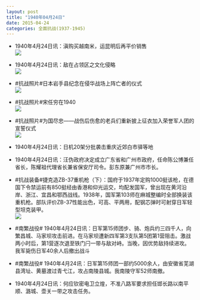 ```yaml
---
layout: post
title: "1940年04月24日"
date: 2015-04-24
categories: 全面抗战(1937-1945)
---
```


<meta name="referrer" content="no-referrer" />

- 1940年4月24日讯：滇购买越南米，运昆明后再平价销售 <br/><img src="https://ww4.sinaimg.cn/large/aca367d8jw1ergzdzog7ij204h08v3yz.jpg" />

- 1940年4月24日讯：敌在占领区之文化侵略 <br/><img src="https://ww3.sinaimg.cn/large/aca367d8jw1ergxn8494bj209311jq89.jpg" />

- #抗战照片#日本岩手县纪念在侵华战场上阵亡者的仪式 <br/><img src="https://ww1.sinaimg.cn/large/aca367d8jw1ergo4m5dbrj20m80f6aem.jpg" />

- #抗战照片#宋任穷在1940 <br/><img src="https://ww1.sinaimg.cn/large/aca367d8gw1ergl2qnjokj20pa0wcq7a.jpg" />

- #抗战照片#为国尽忠——战伤后伤愈的老兵们重新披上征衣加入荣誉军人团的宣誓仪式 <br/><img src="https://ww1.sinaimg.cn/large/aca367d8jw1ergkmynejhj20ae0b43yp.jpg" />

- 1940年4月24日讯：日机20架分批袭击重庆近郊白市驿等地 

- 1940年4月24日讯：汪伪政府决定成立广东省和广州市政府，任命陈公博兼任省长，陈耀祖代理省长兼省保安厅司令。彭东原兼广州市市长。 

- #抗战装备#捷克造ZB-37重机枪（下）：国府于1937年定购1000挺该枪，在德国下令禁运前有850挺经由香港和仰光运交，均配发国军，曾出现在黄河沿岸、浙江、宜昌和鄂西战线。1938年，国军第103师在麻城整编时全部换装该重机枪。部队评价ZB-37性能出色，可高、平两用，配钢芯弹时可射穿日军轻型坦克装甲。 <br/><img src="https://ww1.sinaimg.cn/large/aca367d8jw1ergfg27bgij20b40tr795.jpg" />

- #南繁战役# 1940年4月24日讯：日军第15师团步、骑、炮兵约三四千人，向繁昌城、马家坝攻击前进。在马家坝遭新四军第3支队第5团第1营阻击。激战两小时后，第1营逐次退至铁门闩一带与敌对峙。当晚，因优势敌持续进攻。我军毙伤日军40余人后撤出战斗 

- #南繁战役# 1940年4月24讯：日军第15师团一部约5000余人，由安徽省芜湖县湾址、黄墓渡过青弋江，攻占南陵县城。我南陵守军52师南撤。 

- 1940年4月24日讯：何应钦密电卫立煌，不准八路军要求担任邯长路以南平顺、潞城、壶关一带之攻击任务。 

